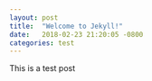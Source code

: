 ```yaml
---
layout: post
title:  "Welcome to Jekyll!"
date:   2018-02-23 21:20:05 -0800
categories: test
---
```


This is a test post
